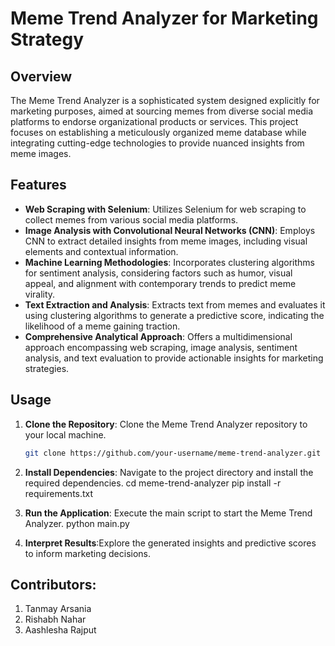 # Meme Trend Analyzer for Marketing Strategy

## Overview
The Meme Trend Analyzer is a sophisticated system designed explicitly for marketing purposes, aimed at sourcing memes from diverse social media platforms to endorse organizational products or services. This project focuses on establishing a meticulously organized meme database while integrating cutting-edge technologies to provide nuanced insights from meme images.

## Features
- **Web Scraping with Selenium**: Utilizes Selenium for web scraping to collect memes from various social media platforms.
- **Image Analysis with Convolutional Neural Networks (CNN)**: Employs CNN to extract detailed insights from meme images, including visual elements and contextual information.
- **Machine Learning Methodologies**: Incorporates clustering algorithms for sentiment analysis, considering factors such as humor, visual appeal, and alignment with contemporary trends to predict meme virality.
- **Text Extraction and Analysis**: Extracts text from memes and evaluates it using clustering algorithms to generate a predictive score, indicating the likelihood of a meme gaining traction.
- **Comprehensive Analytical Approach**: Offers a multidimensional approach encompassing web scraping, image analysis, sentiment analysis, and text evaluation to provide actionable insights for marketing strategies.

## Usage
1. **Clone the Repository**: Clone the Meme Trend Analyzer repository to your local machine.
   ```bash
   git clone https://github.com/your-username/meme-trend-analyzer.git
   
2. **Install Dependencies**: Navigate to the project directory and install the required dependencies.
cd meme-trend-analyzer
pip install -r requirements.txt

3. **Run the Application**: Execute the main script to start the Meme Trend Analyzer.
python main.py

4. **Interpret Results**:Explore the generated insights and predictive scores to inform marketing decisions.

## Contributors:
1. Tanmay Arsania
2. Rishabh Nahar
3. Aashlesha Rajput




